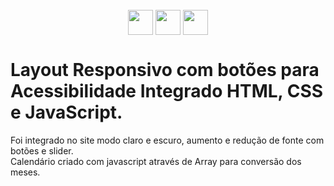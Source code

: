    <div style="display: inline_block" align="center"><br>
     <img align="center" height="40" width="40" src="https://lksistemas.com.br/img/icons/HTML.svg">
     <img align="center" height="40" width="40" src="https://lksistemas.com.br/img/icons/CSS.svg">
     <img align="center" height="40" width="40" src="https://lksistemas.com.br/img/icons/JavaScript.svg">   
</div>

# Layout Responsivo com botões para Acessibilidade Integrado HTML, CSS e JavaScript.
Foi integrado no site modo claro e escuro, aumento e redução de fonte com botões e slider.
<br>
Calendário criado com javascript através de Array para conversão dos meses.
